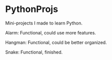 # PythonProjs
Mini-projects I made to learn Python.

Alarm: Functional, could use more features.

Hangman: Functional, could be better organized.

Snake: Functional, finished.
